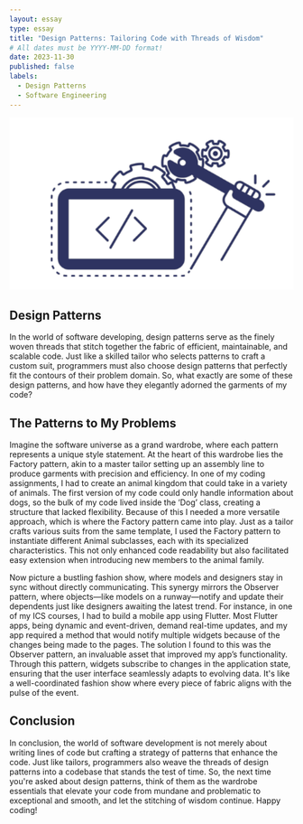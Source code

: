 ```yaml
---
layout: essay
type: essay
title: "Design Patterns: Tailoring Code with Threads of Wisdom"
# All dates must be YYYY-MM-DD format!
date: 2023-11-30
published: false
labels:
  - Design Patterns
  - Software Engineering
---
```


<img width="600px" class="rounded float-start pe-4" src="../img/design-pattern.png">

## Design Patterns

In the world of software developing, design patterns serve as the finely woven threads that stitch together the fabric of efficient, maintainable, and scalable code. Just like a skilled tailor who selects patterns to craft a custom suit, programmers must also choose design patterns that perfectly fit the contours of their problem domain. So, what exactly are some of these design patterns, and how have they elegantly adorned the garments of my code?

## The Patterns to My Problems

Imagine the software universe as a grand wardrobe, where each pattern represents a unique style statement. At the heart of this wardrobe lies the Factory pattern, akin to a master tailor setting up an assembly line to produce garments with precision and efficiency. In one of my coding assignments, I had to create an animal kingdom that could take in a variety of animals. The first version of my code could only handle information about dogs, so the bulk of my code lived inside the ‘Dog’ class, creating a structure that lacked flexibility. Because of this I needed a more versatile approach, which is where the Factory pattern came into play. Just as a tailor crafts various suits from the same template, I used the Factory pattern to instantiate different Animal subclasses, each with its specialized characteristics. This not only enhanced code readability but also facilitated easy extension when introducing new members to the animal family.

Now picture a bustling fashion show, where models and designers stay in sync without directly communicating. This synergy mirrors the Observer pattern, where objects—like models on a runway—notify and update their dependents just like designers awaiting the latest trend. For instance, in one of my ICS courses, I had to build a mobile app using Flutter. Most Flutter apps, being dynamic and event-driven, demand real-time updates, and my app required a method that would notify multiple widgets because of the changes being made to the pages. The solution I found to this was the Observer pattern, an invaluable asset that improved my app’s functionality. Through this pattern, widgets subscribe to changes in the application state, ensuring that the user interface seamlessly adapts to evolving data. It's like a well-coordinated fashion show where every piece of fabric aligns with the pulse of the event.


## Conclusion

In conclusion, the world of software development is not merely about writing lines of code but crafting a strategy of patterns that enhance the code. Just like tailors, programmers also weave the threads of design patterns into a codebase that stands the test of time. So, the next time you're asked about design patterns, think of them as the wardrobe essentials that elevate your code from mundane and problematic to exceptional and smooth, and let the stitching of wisdom continue. Happy coding!

